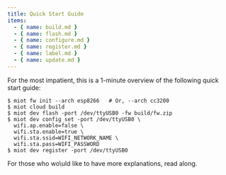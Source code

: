 ```yaml
---
title: Quick Start Guide
items:
  - { name: build.md }
  - { name: flash.md }
  - { name: configure.md }
  - { name: register.md }
  - { name: label.md }
  - { name: update.md }
---
```


For the most impatient, this is a 1-minute overview of the following
quick start guide:

```
$ miot fw init --arch esp8266   # Or, --arch cc3200
$ miot cloud build
$ miot dev flash -port /dev/ttyUSB0 -fw build/fw.zip
$ miot dev config set -port /dev/ttyUSB0 \
  wifi.ap.enable=false \
  wifi.sta.enable=true \
  wifi.sta.ssid=WIFI_NETWORK_NAME \
  wifi.sta.pass=WIFI_PASSWORD
$ miot dev register -port /dev/ttyUSB0
```

For those who wo\uld like to have more explanations, read along.
